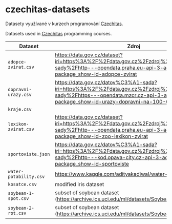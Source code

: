 # czechitas-datasets

Datasety využívané v kurzech programování [Czechitas](https://czechitas.cz/).

Datasets used in [Czechitas](https://www.czechitas.cz/en) programming courses.

Dataset | Zdroj
------- | -----
`adopce-zvirat.csv` | https://data.gov.cz/dataset?iri=https%3A%2F%2Fdata.gov.cz%2Fzdroj%2Fdatov%C3%A9-sady%2Fhttp---opendata.praha.eu-api-3-action-package_show-id-adopce-zvirat
`dopravni-urazy.csv` | https://data.gov.cz/datov%C3%A1-sada?iri=https%3A%2F%2Fdata.gov.cz%2Fzdroj%2Fdatov%C3%A9-sady%2Fhttps---opendata.mzcr.cz-api-3-action-package_show-id-urazy-dopravni-na-100-000-obyvatel
`kraje.csv` |
`lexikon-zvirat.csv` | https://data.gov.cz/dataset?iri=https%3A%2F%2Fdata.gov.cz%2Fzdroj%2Fdatov%C3%A9-sady%2Fhttp---opendata.praha.eu-api-3-action-package_show-id-zoo-lexikon-zvirat
`sportoviste.json` | https://data.gov.cz/datov%C3%A1-sada?iri=https%3A%2F%2Fdata.gov.cz%2Fzdroj%2Fdatov%C3%A9-sady%2Fhttp---kod.opava-city.cz-api-3-action-package_show-id-sportoviste
`water-potability.csv` | https://www.kaggle.com/adityakadiwal/water-potability
`kosatce.csv` | modified iris dataset
`soybean-1-spot.csv` | subset of soybean dataset (https://archive.ics.uci.edu/ml/datasets/Soybean+(Large))
`soybean-2-rot.csv` | subset of soybean dataset (https://archive.ics.uci.edu/ml/datasets/Soybean+(Large))
